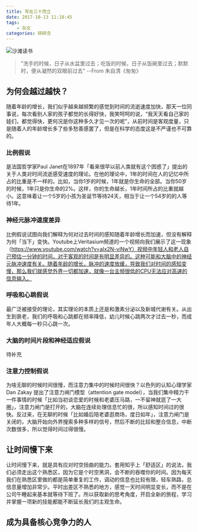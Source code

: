 ```yaml
---
title: 写在三十而立
date: 2017-10-13 11:18:45
tags: 
    - 杂文
categories: 碎碎念
---
```

![沙滩读书](readbook.png)

> "洗手的时候，日子从水盆里过去；吃饭的时候，日子从饭碗里过去；默默时，便从凝然的双眼前过去" --From 朱自清《匆匆》

## 为何会越过越快？

随着年龄的增长，我们似乎越来越频繁的感觉到时间的流逝速度加快，那天一位同事说，每次看别人家的孩子都觉的长得好快，我笑呵呵的说，“我天天看自己家的娃们，都觉得快，更何况是你这种多久才见一次的呢”，从前时间是客观度量，只是随着人的年龄增长多了些多愁善感罢了，但是在科学的态度这是不严谨也不可靠的。

### 比例假说

是法国哲学家Paul Janet在1897年「看来很早以前人类就有这个困惑了」提出的关于人类对时间流逝感受速度的理论。在他的理论中，1年的时间在人的记忆中所占的比重是不一样的。比如，当你1岁的时候，1年就是你生命的全部。当你50岁的时候，1年只是你生命的2%。这样，你的生命越长，1年时间所占的比重就越小。这意味着让一个5岁的小孩为圣诞节等待24天，相当于让一个54岁的的人等待1年。

### 神经元脉冲速度差异

比例假说试图向我们解释为何对过去时间的感知随着年龄增长而加速，但没有解释为何「当下」变快。Youtube上Veritasium频道的一个视频向我们展示了这一现象（https://www.youtube.com/watch?v=aIx2N-viNwY）视频中年轻人和老人自己预估一分钟的时间，对于客观的时间是有明显差异的。这种可能和大脑中的神经元脉冲速度有关。随着年龄的增长，脉冲的速度放缓，导致我们对时间的感知变慢，那么我们就感觉外界一切都加速，就像一台主频很低的CPU无法应对高速的信息输入。

### 呼吸和心跳假说

最广泛被接受的理论，其实理论的本质上还是和激素分泌以及新城代谢有关。从出生到衰老，我们的呼吸和心跳都在频率降低，幼儿时候心跳两次才过去一秒，而成年人大概每一秒只心跳一次。

### 大脑的时间片段和神经适应假说

待补充

### 注意力控制假说

为啥无聊的时候时间很慢，而注意力集中的时候时间很快？以色列的认知心理学家Dan Zakay 提出了注意力闸门模型（attention gate model），当我们集中精力干一件事情的时候「比如当初谈恋爱的时候和老婆压马路，一不留神就逛了一大圈」，注意力闸门是打开的，大脑在连续处理信息忙的很，所以感知时间过的很快。反过来，在无聊的时候「比如婚后陪老婆逛商场，度日如年」，注意力闸门是关闭的，大脑开始向外界搜索多种多样的信号，然后不断的比较和整合信息，中断次数很多，所以觉得时间过得很慢。

## 让时间慢下来

让时间慢下来，就是具有应对时空扭曲的能力。套用知乎上「舒适区」的说法，我们必须走出这个熟悉区，因为它是个时空黑洞，会不断的吞噬你的时间。因为每天我们在熟悉区里做的都是简单重复的工作，调动的信息也比较有限，轻车熟路，总信息量增加非常少。平时出差区不熟悉的地方，感觉一天时间明显变长，而不是在公司午睡起来基本就等待下班了。所以获取新的思考角度，开启全新的旅程，学习并掌握一项新的技能都能不断延长我们的主观生命。

## 成为具备核心竞争力的人

